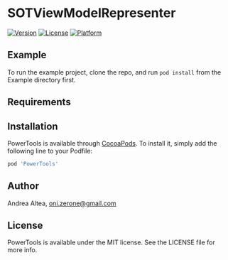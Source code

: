 # SOTViewModelRepresenter

[![Version](https://img.shields.io/cocoapods/v/SOTViewModelRepresenter.svg?style=flat)](https://cocoapods.org/pods/SOTViewModelRepresenter)
[![License](https://img.shields.io/cocoapods/l/SOTViewModelRepresenter.svg?style=flat)](https://cocoapods.org/pods/SOTViewModelRepresenter)
[![Platform](https://img.shields.io/cocoapods/p/SOTViewModelRepresenter.svg?style=flat)](https://cocoapods.org/pods/SOTViewModelRepresenter)

## Example

To run the example project, clone the repo, and run `pod install` from the Example directory first.

## Requirements

## Installation

PowerTools is available through [CocoaPods](https://cocoapods.org). To install
it, simply add the following line to your Podfile:

```ruby
pod 'PowerTools'
```

## Author

Andrea Altea, oni.zerone@gmail.com

## License

PowerTools is available under the MIT license. See the LICENSE file for more info.
